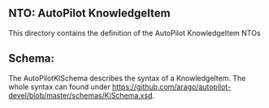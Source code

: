 NTO: AutoPilot KnowledgeItem
-----

This directory contains the definition of the AutoPilot KnowledgeItem NTOs


Schema:
--

The AutoPilotKISchema describes the syntax of a KnowledgeItem. The whole syntax can found
under https://github.com/arago/autopilot-devel/blob/master/schemas/KiSchema.xsd.

